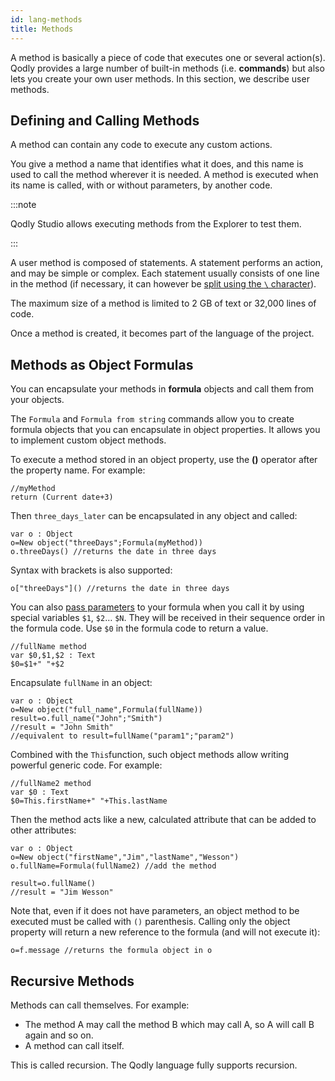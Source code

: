 ```yaml
---
id: lang-methods
title: Methods
---
```


A method is basically a piece of code that executes one or several action(s). Qodly provides a large number of built-in methods (i.e. **commands**) but also lets you create your own user methods. In this section, we describe user methods.



## Defining and Calling Methods

A method can contain any code to execute any custom actions. 

You give a method a name that identifies what it does, and this name is used to call the method wherever it is needed. A method is executed when its name is called, with or without parameters, by another code. 

:::note

Qodly Studio allows executing methods from the Explorer to test them.

:::


A user method is composed of statements. A statement performs an action, and may be simple or complex. Each statement usually consists of one line in the method (if necessary, it can however be [split using the `\` character](lang-quicktour.md#code-on-several-lines)). 

The maximum size of a method is limited to 2 GB of text or 32,000 lines of code.  

Once a method is created, it becomes part of the language of the project. 


## Methods as Object Formulas

You can encapsulate your methods in **formula** objects and call them from your objects.

The `Formula` and `Formula from string` commands allow you to create formula objects that you can encapsulate in object properties. It allows you to implement custom object methods.

To execute a method stored in an object property, use the **()** operator after the property name. For example:

```4d
//myMethod
return (Current date+3)
```

Then `three_days_later` can be encapsulated in any object and called:

```4d
var o : Object
o=New object("threeDays";Formula(myMethod))
o.threeDays() //returns the date in three days
```

Syntax with brackets is also supported:

```4d
o["threeDays"]() //returns the date in three days
```

You can also [pass parameters](parameters.md) to your formula when you call it by using special variables `$1`, `$2`… `$N`. They will be received in their sequence order in the formula code. Use `$0` in the formula code to return a value.

```4d
//fullName method
var $0,$1,$2 : Text
$0=$1+" "+$2
```

Encapsulate `fullName` in an object:

```4d
var o : Object
o=New object("full_name",Formula(fullName))
result=o.full_name("John";"Smith") 
//result = "John Smith"
//equivalent to result=fullName("param1";"param2")
```

Combined with the `This`function, such object methods allow writing powerful generic code. For example:

```4d
//fullName2 method
var $0 : Text
$0=This.firstName+" "+This.lastName
```

Then the method acts like a new, calculated attribute that can be added to other attributes:

```4d
var o : Object
o=New object("firstName","Jim","lastName","Wesson")
o.fullName=Formula(fullName2) //add the method  

result=o.fullName() 
//result = "Jim Wesson"
```

Note that, even if it does not have parameters, an object method to be executed must be called with `()` parenthesis. Calling only the object property will return a new reference to the formula (and will not execute it):

```4d
o=f.message //returns the formula object in o
```

## Recursive Methods

Methods can call themselves. For example:

- The method A may call the method B which may call A, so A will call B again and so on.
- A method can call itself.

This is called recursion. The Qodly language fully supports recursion.

